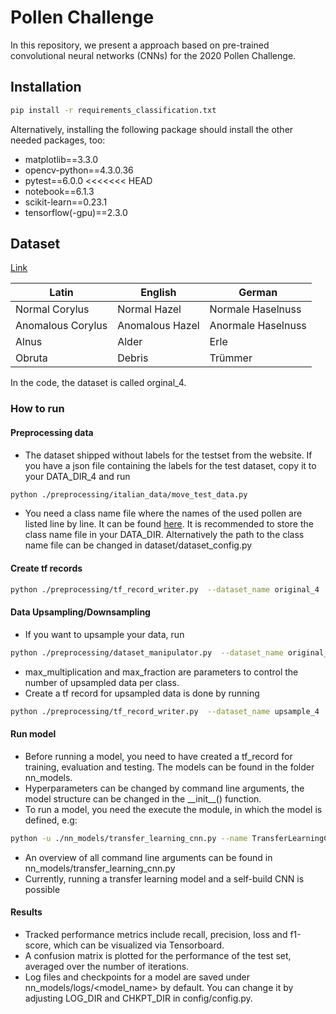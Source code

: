 # Pollen Challenge
In this repository, we present a approach based on pre-trained convolutional
neural networks (CNNs) for the 2020 Pollen Challenge.

## Installation
```bash
pip install -r requirements_classification.txt
```
Alternatively, installing the following package should install the other needed packages, too:
- matplotlib==3.3.0
- opencv-python==4.3.0.36
- pytest==6.0.0
<<<<<<< HEAD
- notebook==6.1.3
- scikit-learn==0.23.1
- tensorflow(-gpu)==2.3.0
 
## Dataset

[Link](https://iplab.dmi.unict.it/pollenclassificationchallenge/#traindata)

 | Latin      | English  | German    |
|------------|----------|-----------|
| Normal Corylus    | Normal Hazel    |  Normale Haselnuss |
| Anomalous Corylus    |  Anomalous Hazel | Anormale Haselnuss |
| Alnus      | Alder    | Erle      |
| Obruta 	| Debris | Trümmer|

 In the code, the dataset is called orginal_4. 
 

### How to run 

#### Preprocessing data

-  The dataset shipped without labels for the testset from the website. If you have a json file containing the labels for the test dataset, copy it to your DATA_DIR_4 and run
```bash
python ./preprocessing/italian_data/move_test_data.py 
```
- You need a class name file where the names of the used pollen are listed line by line. It can be found [here](original_4.names). It is recommended to store the class name file in your DATA_DIR. Alternatively the path to the class name file can be changed in dataset/dataset_config.py

#### Create tf records
```bash
python ./preprocessing/tf_record_writer.py  --dataset_name original_4  
```

#### Data Upsampling/Downsampling
- If you want to upsample your data, run 
```bash
python ./preprocessing/dataset_manipulator.py  --dataset_name original_4 --max_fraction 0.1 --max_multiplication 5  #for Catania4
```
- max_multiplication and max_fraction are parameters to control the number of upsampled data per class.
- Create a tf record for upsampled data is done by running
```bash
python ./preprocessing/tf_record_writer.py  --dataset_name upsample_4
```

#### Run model
- Before running a model, you need to have created a tf\_record for training, evaluation and testing. The models can be found in the folder nn_models.
- Hyperparameters can be changed by command line arguments, the model structure can be changed in the \_\_init\_\_() function.
- To run a model, you need the execute the module, in which the model is defined, e.g:
```bash
python -u ./nn_models/transfer_learning_cnn.py --name TransferLearningCNN --dataset_name original_4 --input_shape 84 84 3 --backbone densenet --freeze 0.3 --learning_rate 1e-4 --lr_strategy PlateauDecay --dropout 0.5 --batch_size 64 --weighted_gradients FocalLoss --regularized_loss L2 --normalized_weights None -augmentation --augmentation_techniques flip_left_right flip_up_down crop rotate --epochs 50 --iterations 1
```
- An overview of all command line arguments can be found in nn_models/transfer_learning_cnn.py
- Currently, running a transfer learning model and a self-build CNN is possible


#### Results
- Tracked performance metrics include recall, precision, loss and f1-score, which can be visualized via Tensorboard. 
- A confusion matrix is plotted for the performance of the test set, averaged over the number of iterations.
- Log files and checkpoints for a model are saved under nn_models/logs/<model_name> by default. You can change it by adjusting LOG_DIR and CHKPT_DIR in config/config.py.

